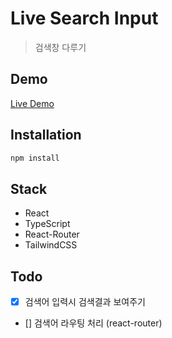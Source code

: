# Live Search Input

> 검색창 다루기

## Demo

[Live Demo](https://live-searchbar.netlify.app/)

## Installation

```bash
npm install
```

## Stack

- React
- TypeScript
- React-Router
- TailwindCSS

## Todo

- [x] 검색어 입력시 검색결과 보여주기
- [] 검색어 라우팅 처리 (react-router)
